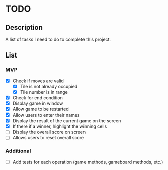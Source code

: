 # TODO

## Description

A list of tasks I need to do to complete this project.

## List

### MVP

- [x] Check if moves are valid
    - [x] Tile is not already occupied
    - [x] Tile number is in range
- [x] Check for end condition
- [x] Display game in window
- [x] Allow game to be restarted
- [x] Allow users to enter their names
- [x] Display the result of the current game on the screen
- [x] If there if a winner, highlight the winning cells
- [ ] Display the overall score on screen
- [ ] Allows users to reset overall score

### Additional

- [ ] Add tests for each operation (game methods, gameboard methods, etc.)
